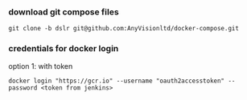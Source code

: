 

### download git compose files 
``` 
git clone -b dslr git@github.com:AnyVisionltd/docker-compose.git
```


### credentials for docker login
option 1: with token

``` 
docker login "https://gcr.io" --username "oauth2accesstoken" --password <token from jenkins>
```
